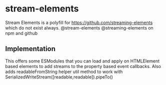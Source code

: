 # stream-elements
Stream Elements is a polyfill for https://github.com/streaming-elements which do not exist always. @stream-elements @streaming-elements on npm and github

## Implementation
This offers some ESModules that you can load and apply on HTMLElement based elements to add streams to the property based event callbacks.
Also adds readableFromString helper util method to work with SerializedWriteStream([readable,readable]).pipeTo()
